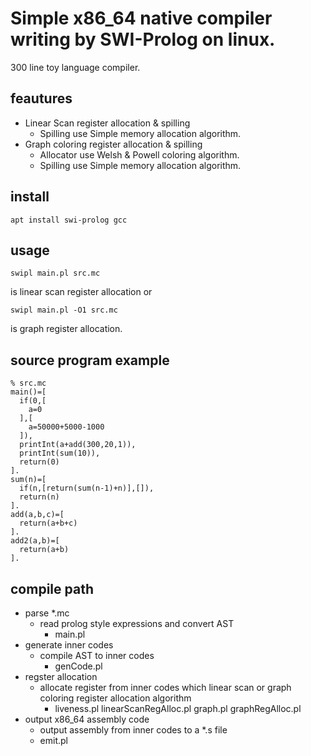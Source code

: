 # Simple x86_64 native compiler writing by SWI-Prolog on linux.

300 line toy language compiler.

## feautures

- Linear Scan register allocation & spilling
    - Spilling use Simple memory allocation algorithm.
- Graph coloring register allocation & spilling
    - Allocator use Welsh & Powell coloring algorithm.
    - Spilling use Simple memory allocation algorithm.

## install

    apt install swi-prolog gcc

## usage

    swipl main.pl src.mc

is linear scan register allocation or

    swipl main.pl -O1 src.mc

is graph register allocation.

## source program example

    % src.mc
    main()=[
      if(0,[
        a=0
      ],[
        a=50000+5000-1000
      ]),
      printInt(a+add(300,20,1)),
      printInt(sum(10)),
      return(0)
    ].
    sum(n)=[
      if(n,[return(sum(n-1)+n)],[]),
      return(n)
    ].
    add(a,b,c)=[
      return(a+b+c)
    ].
    add2(a,b)=[
      return(a+b)
    ].

## compile path

- parse *.mc
    - read prolog style expressions and convert AST
        - main.pl
- generate inner codes
    - compile AST to inner codes
        - genCode.pl
- regster allocation
    - allocate register from inner codes which linear scan or graph coloring register allocation algorithm
        - liveness.pl linearScanRegAlloc.pl graph.pl graphRegAlloc.pl
- output x86_64 assembly code
    - output assembly from inner codes to a *.s file
    - emit.pl
